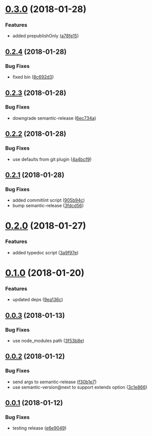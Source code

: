 <a name="0.3.0"></a>
# [0.3.0](https://github.com/dxcli/semantic-release/compare/8c692d3ac0ff93ee2e72f0a2d88cd76f4cf3e2ab...v0.3.0) (2018-01-28)


### Features

* added prepublishOnly ([a78fe15](https://github.com/dxcli/semantic-release/commit/a78fe15))

<a name="0.2.4"></a>
## [0.2.4](https://github.com/dxcli/semantic-release/compare/6ec734aed6de3d98f02127afd9f83fa83d0fc02a...v0.2.4) (2018-01-28)


### Bug Fixes

* fixed bin ([8c692d3](https://github.com/dxcli/semantic-release/commit/8c692d3))

<a name="0.2.3"></a>
## [0.2.3](https://github.com/dxcli/semantic-release/compare/v0.2.2...v0.2.3) (2018-01-28)


### Bug Fixes

* downgrade semantic-release ([6ec734a](https://github.com/dxcli/semantic-release/commit/6ec734a))

<a name="0.2.2"></a>
## [0.2.2](https://github.com/dxcli/semantic-release/compare/v0.2.1...v0.2.2) (2018-01-28)


### Bug Fixes

* use defaults from git plugin ([4a4bcf9](https://github.com/dxcli/semantic-release/commit/4a4bcf9))

<a name="0.2.1"></a>
## [0.2.1](https://github.com/dxcli/semantic-release/compare/v0.2.0...v0.2.1) (2018-01-28)


### Bug Fixes

* added commitlint script ([905b94c](https://github.com/dxcli/semantic-release/commit/905b94c))
* bump semantic-release ([3fdcd56](https://github.com/dxcli/semantic-release/commit/3fdcd56))

<a name="0.2.0"></a>
# [0.2.0](https://github.com/dxcli/dev-semantic-release/compare/9ea136cfca9b011750c59cb6a18b9c464ce41d1a...v0.2.0) (2018-01-27)


### Features

* added typedoc script ([3a9f97e](https://github.com/dxcli/dev-semantic-release/commit/3a9f97e))

<a name="0.1.0"></a>
# [0.1.0](https://github.com/dxcli/dev-semantic-release/compare/3f53b8ebaf7f1654463983ff7484faeb7709ce8b...v0.1.0) (2018-01-20)


### Features

* updated deps ([9ea136c](https://github.com/dxcli/dev-semantic-release/commit/9ea136c))

<a name="0.0.3"></a>
## [0.0.3](https://github.com/dxcli/dev-semantic-release/compare/3c1e8669bc1b878051f6ba750d24374431150277...v0.0.3) (2018-01-13)


### Bug Fixes

* use node_modules path ([3f53b8e](https://github.com/dxcli/dev-semantic-release/commit/3f53b8e))

<a name="0.0.2"></a>
## [0.0.2](https://github.com/dxcli/dev-semantic-release/compare/e6e9049c0eedef03cca3938c7a52415e8c5f352b...v0.0.2) (2018-01-12)


### Bug Fixes

* send args to semantic-release ([f30b1e7](https://github.com/dxcli/dev-semantic-release/commit/f30b1e7))
* use semantic-version@next to support extends option ([3c1e866](https://github.com/dxcli/dev-semantic-release/commit/3c1e866))

<a name="0.0.1"></a>
## [0.0.1](https://github.com/dxcli/dev-semantic-release/compare/318fe2840e03e0bcef80d882fa49a143dedcec72...v0.0.1) (2018-01-12)


### Bug Fixes

* testing release ([e6e9049](https://github.com/dxcli/dev-semantic-release/commit/e6e9049))
